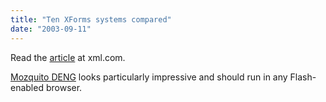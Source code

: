 ```yaml
---
title: "Ten XForms systems compared"
date: "2003-09-11"
---
```


Read the [article](http://www.xml.com/lpt/a/2003/09/10/xforms.html) at xml.com.

[Mozquito DENG](http://mozquito.markuplanguage.net/) looks particularly impressive and should run in any Flash-enabled browser.
